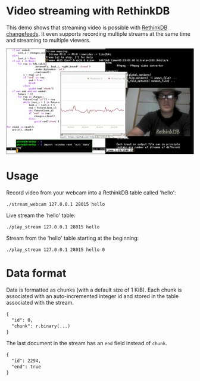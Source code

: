 # Video streaming with RethinkDB

This demo shows that streaming video is possible with [RethinkDB
changefeeds](http://rethinkdb.com/blog/realtime-web/). It even
supports recording multiple streams at the same time and streaming to
multiple viewers.

![Screenshot](screenshot.gif)

# Usage

Record video from your webcam into a RethinkDB table called 'hello':

```
./stream_webcam 127.0.0.1 28015 hello
```

Live stream the 'hello' table:

```
./play_stream 127.0.0.1 28015 hello
```


Stream from the 'hello' table starting at the beginning:

```
./play_stream 127.0.0.1 28015 hello 0
```

# Data format

Data is formatted as chunks (with a default size of 1 KiB). Each chunk
is associated with an auto-incremented integer id and stored in the
table associated with the stream.

```
{
  "id": 0,
  "chunk": r.binary(...)
}
```

The last document in the stream has an `end` field instead of `chunk`.

```
{
  "id": 2294,
  "end": true
}
```